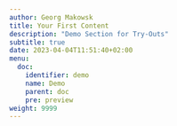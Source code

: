 ```yaml
---
author: Georg Makowsk
title: Your First Content
description: "Demo Section for Try-Outs"
subtitle: true
date: 2023-04-04T11:51:40+02:00 
menu:
  doc:
    identifier: demo 
    name: Demo
    parent: doc
    pre: preview
weight: 9999
---
```

